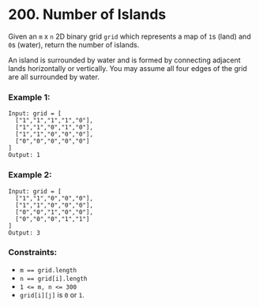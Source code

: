 # 200. Number of Islands

Given an `m` x `n` 2D binary grid `grid` which represents a map of `1`s (land) and `0`s (water), return the number of islands.

An island is surrounded by water and is formed by connecting adjacent lands horizontally or vertically. 
You may assume all four edges of the grid are all surrounded by water.

### Example 1:
```
Input: grid = [
  ["1","1","1","1","0"],
  ["1","1","0","1","0"],
  ["1","1","0","0","0"],
  ["0","0","0","0","0"]
]
Output: 1
```

### Example 2:
```
Input: grid = [
  ["1","1","0","0","0"],
  ["1","1","0","0","0"],
  ["0","0","1","0","0"],
  ["0","0","0","1","1"]
]
Output: 3
```

### Constraints:
- `m == grid.length`
- `n == grid[i].length`
- `1 <= m, n <= 300`
- `grid[i][j]` is `0` or `1`.

